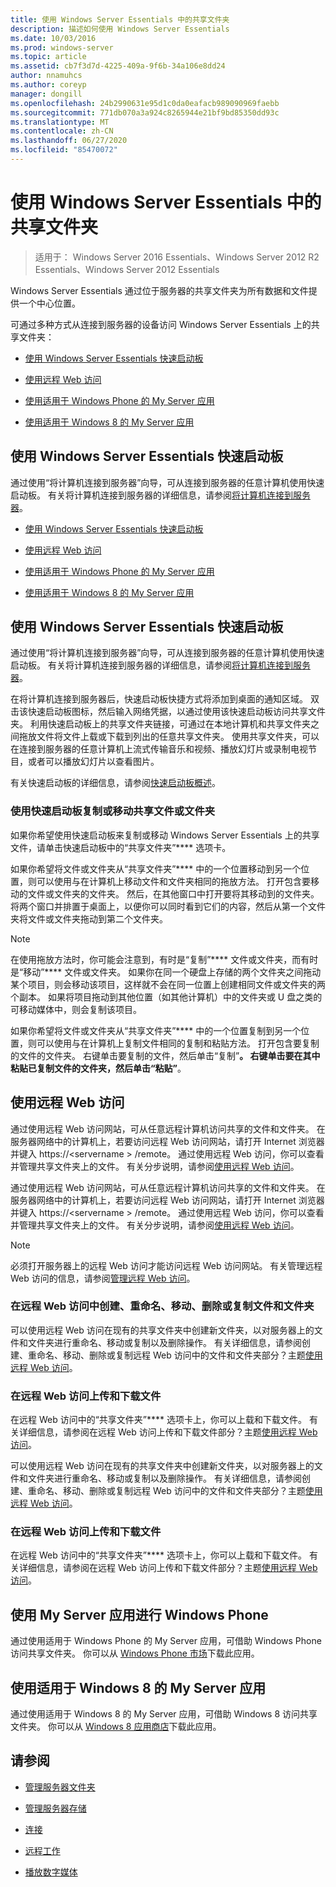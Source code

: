 ```yaml
---
title: 使用 Windows Server Essentials 中的共享文件夹
description: 描述如何使用 Windows Server Essentials
ms.date: 10/03/2016
ms.prod: windows-server
ms.topic: article
ms.assetid: cb7f3d7d-4225-409a-9f6b-34a106e8dd24
author: nnamuhcs
ms.author: coreyp
manager: dongill
ms.openlocfilehash: 24b2990631e95d1c0da0eafacb989090969faebb
ms.sourcegitcommit: 771db070a3a924c8265944e21bf9bd85350dd93c
ms.translationtype: MT
ms.contentlocale: zh-CN
ms.lasthandoff: 06/27/2020
ms.locfileid: "85470072"
---
```

# <a name="use-shared-folders-in-windows-server-essentials"></a>使用 Windows Server Essentials 中的共享文件夹

>适用于： Windows Server 2016 Essentials、Windows Server 2012 R2 Essentials、Windows Server 2012 Essentials

 Windows Server Essentials 通过位于服务器的共享文件夹为所有数据和文件提供一个中心位置。

 可通过多种方式从连接到服务器的设备访问 Windows Server Essentials 上的共享文件夹：


-   [使用 Windows Server Essentials 快速启动板](Use-Shared-Folders-in-Windows-Server-Essentials.md#BKMK_UsingLaunchpad)

-   [使用远程 Web 访问](Use-Shared-Folders-in-Windows-Server-Essentials.md#BKMK_UsingRWA)

-   [使用适用于 Windows Phone 的 My Server 应用](Use-Shared-Folders-in-Windows-Server-Essentials.md#BKMK_Phone)

-   [使用适用于 Windows 8 的 My Server 应用](Use-Shared-Folders-in-Windows-Server-Essentials.md#BKMK_App)

##  <a name="using-the-windows-server-essentials-launchpad"></a><a name="BKMK_UsingLaunchpad"></a>使用 Windows Server Essentials 快速启动板
 通过使用“将计算机连接到服务器”向导，可从连接到服务器的任意计算机使用快速启动板。 有关将计算机连接到服务器的详细信息，请参阅[将计算机连接到服务器](Get-Connected-in-Windows-Server-Essentials.md#BKMK_9)。

-   [使用 Windows Server Essentials 快速启动板](../use/Use-Shared-Folders-in-Windows-Server-Essentials.md#BKMK_UsingLaunchpad)

-   [使用远程 Web 访问](../use/Use-Shared-Folders-in-Windows-Server-Essentials.md#BKMK_UsingRWA)

-   [使用适用于 Windows Phone 的 My Server 应用](../use/Use-Shared-Folders-in-Windows-Server-Essentials.md#BKMK_Phone)

-   [使用适用于 Windows 8 的 My Server 应用](../use/Use-Shared-Folders-in-Windows-Server-Essentials.md#BKMK_App)

##  <a name="using-the-windows-server-essentials-launchpad"></a><a name="BKMK_UsingLaunchpad"></a>使用 Windows Server Essentials 快速启动板
 通过使用“将计算机连接到服务器”向导，可从连接到服务器的任意计算机使用快速启动板。 有关将计算机连接到服务器的详细信息，请参阅[将计算机连接到服务器](../use/Get-Connected-in-Windows-Server-Essentials.md#BKMK_9)。


 在将计算机连接到服务器后，快速启动板快捷方式将添加到桌面的通知区域。 双击该快速启动板图标，然后输入网络凭据，以通过使用该快速启动板访问共享文件夹。 利用快速启动板上的共享文件夹链接，可通过在本地计算机和共享文件夹之间拖放文件将文件上载或下载到列出的任意共享文件夹。 使用共享文件夹，可以在连接到服务器的任意计算机上流式传输音乐和视频、播放幻灯片或录制电视节目，或者可以播放幻灯片以查看图片。

 有关快速启动板的详细信息，请参阅[快速启动板概述](../manage/Overview-of-the-Launchpad-in-Windows-Server-Essentials.md)。

###  <a name="copy-or-move-shared-files-or-folders-using-the-launchpad"></a><a name="BKMK_Launchpad"></a>使用快速启动板复制或移动共享文件或文件夹
 如果你希望使用快速启动板来复制或移动 Windows Server Essentials 上的共享文件，请单击快速启动板中的“共享文件夹”**** 选项卡。

 如果你希望将文件或文件夹从“共享文件夹”**** 中的一个位置移动到另一个位置，则可以使用与在计算机上移动文件和文件夹相同的拖放方法。 打开包含要移动的文件或文件夹的文件夹。 然后，在其他窗口中打开要将其移动到的文件夹。 将两个窗口并排置于桌面上，以便你可以同时看到它们的内容，然后从第一个文件夹将文件或文件夹拖动到第二个文件夹。

> [!NOTE]
>  在使用拖放方法时，你可能会注意到，有时是“复制”**** 文件或文件夹，而有时是“移动”**** 文件或文件夹。 如果你在同一个硬盘上存储的两个文件夹之间拖动某个项目，则会移动该项目，这样就不会在同一位置上创建相同文件或文件夹的两个副本。 如果将项目拖动到其他位置（如其他计算机）中的文件夹或 U 盘之类的可移动媒体中，则会复制该项目。

 如果你希望将文件或文件夹从“共享文件夹”**** 中的一个位置复制到另一个位置，则可以使用与在计算机上复制文件相同的复制和粘贴方法。 打开包含要复制的文件的文件夹。 右键单击要复制的文件，然后单击“复制”****。 右键单击要在其中粘贴已复制文件的文件夹，然后单击“粘贴”****。

##  <a name="using-remote-web-access"></a><a name="BKMK_UsingRWA"></a>使用远程 Web 访问

 通过使用远程 Web 访问网站，可从任意远程计算机访问共享的文件和文件夹。 在服务器网络中的计算机上，若要访问远程 Web 访问网站，请打开 Internet 浏览器并键入 https://<servername \> /remote。 通过使用远程 Web 访问，你可以查看并管理共享文件夹上的文件。 有关分步说明，请参阅[使用远程 Web 访问](Use-Remote-Web-Access-in-Windows-Server-Essentials.md)。

 通过使用远程 Web 访问网站，可从任意远程计算机访问共享的文件和文件夹。 在服务器网络中的计算机上，若要访问远程 Web 访问网站，请打开 Internet 浏览器并键入 https://<servername \> /remote。 通过使用远程 Web 访问，你可以查看并管理共享文件夹上的文件。 有关分步说明，请参阅[使用远程 Web 访问](../use/Use-Remote-Web-Access-in-Windows-Server-Essentials.md)。


> [!NOTE]
>  必须打开服务器上的远程 Web 访问才能访问远程 Web 访问网站。 有关管理远程 Web 访问的信息，请参阅[管理远程 Web 访问](../manage/Manage-Remote-Web-Access-in-Windows-Server-Essentials.md)。

###  <a name="create-rename-move-delete-or-copy-files-and-folders-in-remote-web-access"></a><a name="BKMK_2"></a>在远程 Web 访问中创建、重命名、移动、删除或复制文件和文件夹

 可以使用远程 Web 访问在现有的共享文件夹中创建新文件夹，以对服务器上的文件和文件夹进行重命名、移动或复制以及删除操作。 有关详细信息，请参阅创建、重命名、移动、删除或复制远程 Web 访问中的文件和文件夹部分？主题[使用远程 Web 访问](Use-Remote-Web-Access-in-Windows-Server-Essentials.md)。

###  <a name="upload-and-download-files-in-remote-web-access"></a><a name="BKMK_3"></a>在远程 Web 访问上传和下载文件
 在远程 Web 访问中的“共享文件夹”**** 选项卡上，你可以上载和下载文件。 有关详细信息，请参阅在远程 Web 访问上传和下载文件部分？主题[使用远程 Web 访问](Use-Remote-Web-Access-in-Windows-Server-Essentials.md)。

 可以使用远程 Web 访问在现有的共享文件夹中创建新文件夹，以对服务器上的文件和文件夹进行重命名、移动或复制以及删除操作。 有关详细信息，请参阅创建、重命名、移动、删除或复制远程 Web 访问中的文件和文件夹部分？主题[使用远程 Web 访问](../use/Use-Remote-Web-Access-in-Windows-Server-Essentials.md)。

###  <a name="upload-and-download-files-in-remote-web-access"></a><a name="BKMK_3"></a>在远程 Web 访问上传和下载文件
 在远程 Web 访问中的“共享文件夹”**** 选项卡上，你可以上载和下载文件。 有关详细信息，请参阅在远程 Web 访问上传和下载文件部分？主题[使用远程 Web 访问](../use/Use-Remote-Web-Access-in-Windows-Server-Essentials.md)。


##  <a name="using-my-server-app-for-windows-phone"></a><a name="BKMK_Phone"></a>使用 My Server 应用进行 Windows Phone
 通过使用适用于 Windows Phone 的 My Server 应用，可借助 Windows Phone 访问共享文件夹。 你可以从 [Windows Phone 市场](http://www.windowsphone.com/apps/6c2f98d5-6fcf-4e1d-b8b1-cde62ea1a94a)下载此应用。

##  <a name="using-my-server-app-for-windows-8"></a><a name="BKMK_App"></a>使用适用于 Windows 8 的 My Server 应用
 通过使用适用于 Windows 8 的 My Server 应用，可借助 Windows 8 访问共享文件夹。 你可以从 [Windows 8 应用商店](https://windows.microsoft.com/windows-8/apps)下载此应用。

## <a name="see-also"></a>请参阅

-   [管理服务器文件夹](../manage/Manage-Server-Folders-in-Windows-Server-Essentials.md)

-   [管理服务器存储](../manage/Manage-Server-Storage-in-Windows-Server-Essentials.md)

-   [连接](Get-Connected-in-Windows-Server-Essentials.md)

-   [远程工作](Work-Remotely-in-Windows-Server-Essentials.md)

-   [播放数字媒体](Play-Digital-Media-in-Windows-Server-Essentials.md)

